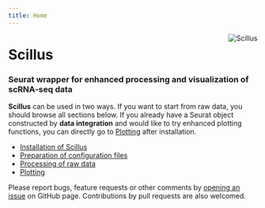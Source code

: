 ```yaml
---
title: Home
---
```


[<img src="https://i.imgur.com/KBncR5s.png" style="max-width:15%;min-width:40px;float:right;" alt="Scillus" />](https://github.com/xmc811/Scillus)

# Scillus

### Seurat wrapper for enhanced processing and visualization of scRNA-seq data

**Scillus** can be used in two ways. If you want to start from raw data, you should browse all sections below. If you already have a Seurat object constructed by **data integration** and would like to try enhanced plotting functions, you can directly go to [Plotting](vignettes/plotting.html) after installation.

- [Installation of Scillus](vignettes/installation.html)
- [Preparation of configuration files](vignettes/configuration.html)
- [Processing of raw data](vignettes/processing.html)
- [Plotting](vignettes/plotting.html)

Please report bugs, feature requests or other comments by [opening an issue](https://github.com/xmc811/Scillus/issues) on GitHub page. Contributions by pull requests are also welcomed.
